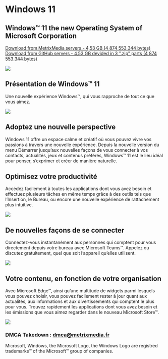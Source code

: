 # Windows 11

## Windows™ 11 the new Operating System of Microsoft Corporation

<a href="https://metrixmedia.fr/windows11.iso">Download from MetrixMedia servers - 4,53 GB (4 874 553 344 bytes)</a>
<a href="https://github.com/hugofnm/Windows11/releases/tag/21996.1">Download from GitHub servers - 4,53 GB devided in 3 ".zip" parts (4 874 553 344 bytes)</a>

<img src='https://c.s-microsoft.com/en-us/CMSImages/hero_animation_poster_4K_Sharpened.jpg?version=e252e57c-4949-6726-4a60-a50c0aeec2ce'>

## Présentation de Windows™ 11
Une nouvelle expérience Windows™, qui vous rapproche de tout ce que vous aimez.

<img src='https://c.s-microsoft.com/fr-fr/CMSImages/1920_Panel03_Video_Introducing_new.jpg?version=b1067fd1-f287-adae-d0c8-fed7f26313fa'>

## Adoptez une nouvelle perspective
Windows 11 offre un espace calme et créatif où vous pouvez vivre vos passions à travers une nouvelle expérience. Depuis la nouvelle version du menu Démarrer jusqu’aux nouvelles façons de vous connecter à vos contacts, actualités, jeux et contenus préférés, Windows™ 11 est le lieu idéal pour penser, s’exprimer et créer de manière naturelle.

## Optimisez votre productivité
Accédez facilement à toutes les applications dont vous avez besoin et effectuez plusieurs tâches en même temps grâce à des outils tels que l’Insertion, le Bureau, ou encore une nouvelle expérience de rattachement plus intuitive.

<img src='https://c.s-microsoft.com/fr-fr/CMSImages/1083_Panel05_Picture_Productivity_new.jpg?version=ab711fb1-9b76-e18c-2523-b574bf6d0b34'>

## De nouvelles façons de se connecter
Connectez-vous instantanément aux personnes qui comptent pour vous directement depuis votre bureau avec Microsoft Teams™. Appelez ou discutez gratuitement, quel que soit l’appareil qu’elles utilisent.

<img src='https://c.s-microsoft.com/fr-fr/CMSImages/1083_Panel06_Picture_Connect.jpg?version=eb328d46-46e0-7182-7742-ab572de796e2'>

## Votre contenu, en fonction de votre organisation
Avec Microsoft Edge™, ainsi qu’une multitude de widgets parmi lesquels vous pouvez choisir, vous pouvez facilement rester à jour quant aux actualités, aux informations et aux divertissements qui comptent le plus pour vous. Trouvez rapidement les applications dont vous avez besoin et les émissions que vous aimez regarder dans le nouveau Microsoft Store™.

<img src='https://c.s-microsoft.com/fr-fr/CMSImages/1399_Panel08_Picture_Content_new.jpg?version=9ee57fc1-e0bf-380e-2207-73f3b64fc259'>

### DMCA Takedown : dmca@metrixmedia.fr

Microsoft, Windows, the Microsoft Logo, the Windows Logo are registred trademarks™ of the Microsoft™ group of companies.
